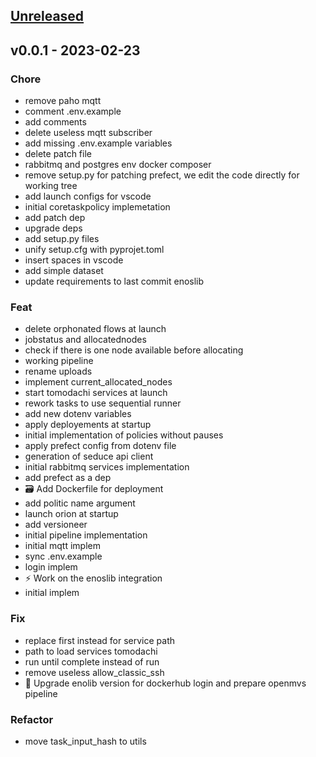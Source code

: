<a name="unreleased"></a>
## [Unreleased]


<a name="v0.0.1"></a>
## v0.0.1 - 2023-02-23
### Chore
- remove paho mqtt
- comment .env.example
- add comments
- delete useless mqtt subscriber
- add missing .env.example variables
- delete patch file
- rabbitmq and postgres env docker composer
- remove setup.py for patching prefect, we edit the code directly for working tree
- add launch configs for vscode
- initial coretaskpolicy implemetation
- add patch dep
- upgrade deps
- add setup.py files
- unify setup.cfg with pyprojet.toml
- insert spaces in vscode
- add simple dataset
- update requirements to last commit enoslib

### Feat
- delete orphonated flows at launch
- jobstatus and allocatednodes
- check if there is one node available before allocating
- working pipeline
- rename uploads
- implement current_allocated_nodes
- start tomodachi services at launch
- rework tasks to use sequential runner
- add new dotenv variables
- apply deployements at startup
- initial implementation of policies without pauses
- apply prefect config from dotenv file
- generation of seduce api client
- initial rabbitmq services implementation
- add prefect as a dep
- :card_file_box: Add Dockerfile for deployment
- add politic name argument
- launch orion at startup
- add versioneer
- initial pipeline implementation
- initial mqtt implem
- sync .env.example
- login implem
- :zap: Work on the enoslib integration
- initial implem

### Fix
- replace first instead for service path
- path to load services tomodachi
- run until complete instead of run
- remove useless allow_classic_ssh
- :memo: Upgrade enolib version for dockerhub login and prepare openmvs pipeline

### Refactor
- move task_input_hash to utils


[Unreleased]: https://github.com/naomesh/naomesh-onion-orchestrator/compare/v0.0.1...HEAD
